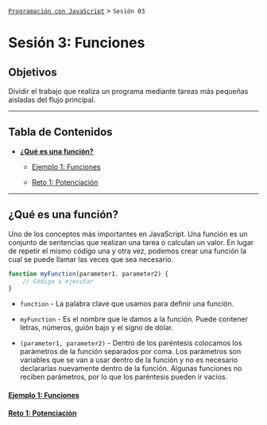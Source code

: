 
[`Programación con JavaScript`](../Readme.md) > `Sesión 03`

# Sesión 3: Funciones

## Objetivos

Dividir el trabajo que realiza un programa mediante tareas más pequeñas aisladas del flujo principal.

---

## Tabla de Contenidos

- **[¿Qué es una función?](#qué-es-una-función)**

	- [Ejemplo 1: Funciones](./Ejemplo-01)

	- [Reto 1: Potenciación](./Reto-01)

---

## ¿Qué es una función?

Uno de los conceptos más importantes en JavaScript. Una función es un conjunto de sentencias que realizan una tarea o calculan un valor. En lugar de repetir el mismo código una y otra vez, podemos crear una función la cual se puede llamar las veces que sea necesario.

```javascript
function myFunction(parameter1, parameter2) {
	// Código a ejecutar
}
```

- `function` - La palabra clave que usamos para definir una función.

- `myFunction` - Es el nombre que le damos a la función. Puede contener letras, números, guión bajo y el signo de dólar.

- `(parameter1, parameter2)` - Dentro de los paréntesis colocamos los parámetros de la función separados por coma. Los parámetros son variables que se van a usar dentro de la función y no es necesario declararlas nuevamente dentro de la función. Algunas funciones no reciben parámetros, por lo que los paréntesis pueden ir vacios.

#### [Ejemplo 1: Funciones](./Ejemplo-01)

#### [Reto 1: Potenciación](./Reto-01)
